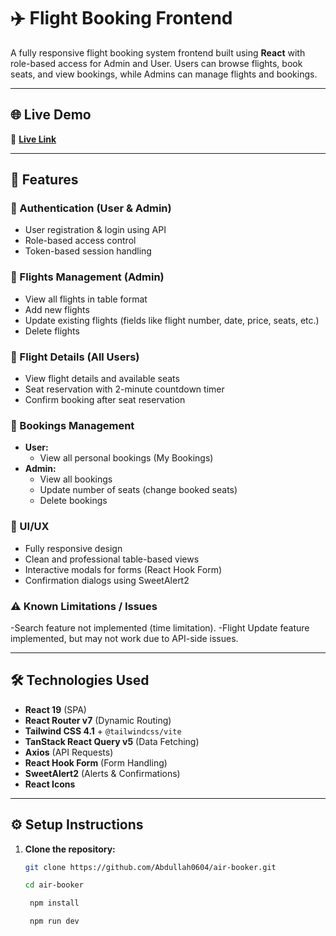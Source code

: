 # ✈️ Flight Booking Frontend

A fully responsive flight booking system frontend built using **React** with role-based access for Admin and User. Users can browse flights, book seats, and view bookings, while Admins can manage flights and bookings.

---

## 🌐 Live Demo

🔗 **[Live Link](https://air-booker.netlify.app)**

---

## 🚀 Features

### 🔐 Authentication (User & Admin)

- User registration & login using API
- Role-based access control
- Token-based session handling

### 🛫 Flights Management (Admin)

- View all flights in table format
- Add new flights
- Update existing flights (fields like flight number, date, price, seats, etc.)
- Delete flights

### 👀 Flight Details (All Users)

- View flight details and available seats
- Seat reservation with 2-minute countdown timer
- Confirm booking after seat reservation

### 📜 Bookings Management

- **User:**
  - View all personal bookings (My Bookings)
- **Admin:**
  - View all bookings
  - Update number of seats (change booked seats)
  - Delete bookings

### 🎨 UI/UX

- Fully responsive design
- Clean and professional table-based views
- Interactive modals for forms (React Hook Form)
- Confirmation dialogs using SweetAlert2

### ⚠️ Known Limitations / Issues

-Search feature not implemented (time limitation).
-Flight Update feature implemented, but may not work due to API-side issues.

---

## 🛠️ Technologies Used

- **React 19** (SPA)
- **React Router v7** (Dynamic Routing)
- **Tailwind CSS 4.1** + `@tailwindcss/vite`
- **TanStack React Query v5** (Data Fetching)
- **Axios** (API Requests)
- **React Hook Form** (Form Handling)
- **SweetAlert2** (Alerts & Confirmations)
- **React Icons**

---

## ⚙️ Setup Instructions

1. **Clone the repository:**

   ```bash
   git clone https://github.com/Abdullah0604/air-booker.git

   cd air-booker

    npm install

    npm run dev

   ```
